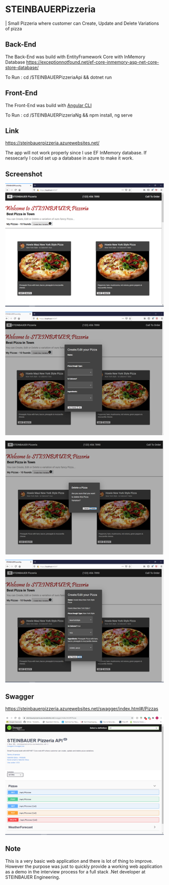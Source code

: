 # STEINBAUERPizzeria
| Small Pizzeria where customer can Create, Update and Delete Variations of pizza

## Back-End
 
 The Back-End was build with EntityFramework Core with InMemory Database 
 https://exceptionnotfound.net/ef-core-inmemory-asp-net-core-store-database/
 
 To Run : cd /STEINBAUERPizzeriaApi && dotnet run

## Front-End
 
 The Front-End was build with [Angular CLI](https://github.com/angular/angular-cli) 
 
 To Run : cd /STEINBAUERPizzeriaNg && npm install, ng serve

## Link

https://steinbauerpizzeria.azurewebsites.net/ 

The app will not work properly since I use EF InMemory database. If nessecarly I could set up a database in azure to make it work.

## Screenshot

![GitHub Logo](/screenshots/Home.PNG)

![GitHub Logo](/screenshots/CreatePizza.PNG)

![GitHub Logo](/screenshots/DeletePizza.PNG)

![GitHub Logo](/screenshots/EditPizza.PNG)

## Swagger

https://steinbauerpizzeria.azurewebsites.net/swagger/index.html#/Pizzas

![GitHub Logo](/screenshots/Swagger.PNG)


## Note

This is a very basic web application and there is lot of thing to improve. However the purpose was just to quickly provide a working web application
as a demo in the interview process for a full stack .Net developer at  STEINBAUER Engineering.


